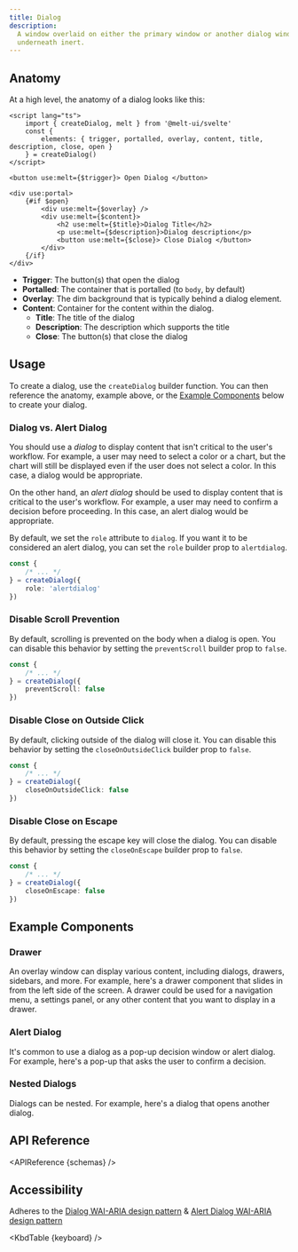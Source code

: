 ```yaml
---
title: Dialog
description:
  A window overlaid on either the primary window or another dialog window, rendering the content
  underneath inert.
---
```


<script>
    import { APIReference, KbdTable, Preview } from '$docs/components'
    export let schemas
    export let keyboard
    export let snippets
    export let previews
</script>

## Anatomy

At a high level, the anatomy of a dialog looks like this:

```svelte
<script lang="ts">
	import { createDialog, melt } from '@melt-ui/svelte'
	const {
		elements: { trigger, portalled, overlay, content, title, description, close, open }
	} = createDialog()
</script>

<button use:melt={$trigger}> Open Dialog </button>

<div use:portal>
	{#if $open}
		<div use:melt={$overlay} />
		<div use:melt={$content}>
			<h2 use:melt={$title}>Dialog Title</h2>
			<p use:melt={$description}>Dialog description</p>
			<button use:melt={$close}> Close Dialog </button>
		</div>
	{/if}
</div>
```

- **Trigger**: The button(s) that open the dialog
- **Portalled**: The container that is portalled (to `body`, by default)
- **Overlay**: The dim background that is typically behind a dialog element.
- **Content**: Container for the content within the dialog.
  - **Title**: The title of the dialog
  - **Description**: The description which supports the title
  - **Close**: The button(s) that close the dialog

## Usage

To create a dialog, use the `createDialog` builder function. You can then reference the anatomy,
example above, or the [Example Components](#example-components) below to create your dialog.

### Dialog vs. Alert Dialog

You should use a _dialog_ to display content that isn't critical to the user's workflow. For
example, a user may need to select a color or a chart, but the chart will still be displayed even if
the user does not select a color. In this case, a dialog would be appropriate.

On the other hand, an _alert dialog_ should be used to display content that is critical to the
user's workflow. For example, a user may need to confirm a decision before proceeding. In this case,
an alert dialog would be appropriate.

By default, we set the `role` attribute to `dialog`. If you want it to be considered an alert
dialog, you can set the `role` builder prop to `alertdialog`.

```ts {2}
const {
	/* ... */
} = createDialog({
	role: 'alertdialog'
})
```

### Disable Scroll Prevention

By default, scrolling is prevented on the body when a dialog is open. You can disable this behavior
by setting the `preventScroll` builder prop to `false`.

```ts {2}
const {
	/* ... */
} = createDialog({
	preventScroll: false
})
```

### Disable Close on Outside Click

By default, clicking outside of the dialog will close it. You can disable this behavior by setting
the `closeOnOutsideClick` builder prop to `false`.

```ts {2}
const {
	/* ... */
} = createDialog({
	closeOnOutsideClick: false
})
```

### Disable Close on Escape

By default, pressing the escape key will close the dialog. You can disable this behavior by setting
the `closeOnEscape` builder prop to `false`.

```ts {2}
const {
	/* ... */
} = createDialog({
	closeOnEscape: false
})
```

## Example Components

### Drawer

An overlay window can display various content, including dialogs, drawers, sidebars, and more. For
example, here's a drawer component that slides in from the left side of the screen. A drawer could
be used for a navigation menu, a settings panel, or any other content that you want to display in a
drawer.

<Preview code={snippets.drawer}>
    <svelte:component this={previews.drawer} />
</Preview>

### Alert Dialog

It's common to use a dialog as a pop-up decision window or alert dialog. For example, here's a
pop-up that asks the user to confirm a decision.

<Preview code={snippets.alert}>
    <svelte:component this={previews.alert} />
</Preview>

### Nested Dialogs

Dialogs can be nested. For example, here's a dialog that opens another dialog.

<Preview code={snippets.nested}>
    <svelte:component this={previews.nested} />
</Preview>

## API Reference

<APIReference {schemas} />

## Accessibility

Adheres to the
[Dialog WAI-ARIA design pattern](https://www.w3.org/WAI/ARIA/apg/patterns/dialog-modal/) &
[Alert Dialog WAI-ARIA design pattern](https://www.w3.org/WAI/ARIA/apg/patterns/alertdialog/)

<KbdTable {keyboard} />
